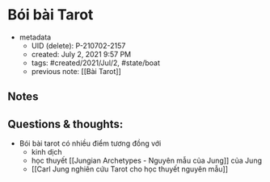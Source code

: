 ---
---

# Bói bài Tarot

- metadata
	- UID (delete): P-210702-2157
	- created: July 2, 2021 9:57 PM
	- tags: #created/2021/Jul/2, #state/boat 
	- previous note: [[Bài Tarot]]

## Notes

## Questions & thoughts:
- Bói bài tarot có nhiều điểm tương đồng với 
	- kinh dịch
	- học thuyết [[Jungian Archetypes - Nguyên mẫu của Jung]] của Jung
	- [[Carl Jung nghiên cứu Tarot cho học thuyết nguyên mẫu]]

